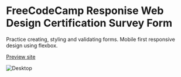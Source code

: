 # FreeCodeCamp Responise Web Design Certification Survey Form

Practice creating, styling and validating forms. Mobile first responsive design using flexbox.

[Preview site](https://survey-form-murex.vercel.app/)

![Desktop](./images/solution-desktop-survey-form.gif)